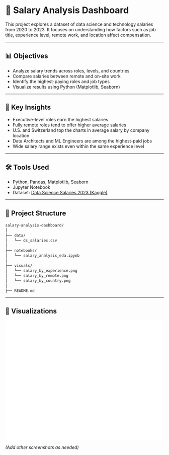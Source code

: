 # 💼 Salary Analysis Dashboard

This project explores a dataset of data science and technology salaries from 2020 to 2023. It focuses on understanding how factors such as job title, experience level, remote work, and location affect compensation.

---

## 📊 Objectives

- Analyze salary trends across roles, levels, and countries
- Compare salaries between remote and on-site work
- Identify the highest-paying roles and job types
- Visualize results using Python (Matplotlib, Seaborn)

---

## 🧠 Key Insights

- Executive-level roles earn the highest salaries
- Fully remote roles tend to offer higher average salaries
- U.S. and Switzerland top the charts in average salary by company location
- Data Architects and ML Engineers are among the highest-paid jobs
- Wide salary range exists even within the same experience level

---

## 🛠️ Tools Used

- Python, Pandas, Matplotlib, Seaborn
- Jupyter Notebook
- Dataset: [Data Science Salaries 2023 (Kaggle)](https://www.kaggle.com/datasets/ruchi798/data-science-job-salaries)

---

## 📂 Project Structure

```
salary-analysis-dashboard/
│
├── data/
│   └── ds_salaries.csv
│
├── notebooks/
│   └── salary_analysis_eda.ipynb
│
├── visuals/
│   └── salary_by_experience.png
│   └── salary_by_remote.png
│   └── salary_by_country.png
│
├── README.md
```

---

## 📸 Visualizations

![Salary by Experience](visuals/salary_by_experience.png)

*(Add other screenshots as needed)*
